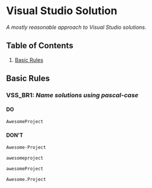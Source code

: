 # Visual Studio Solution

_A mostly reasonable approach to Visual Studio solutions._

## Table of Contents

1. [Basic Rules](#basic-rules)

## Basic Rules

### VSS_BR1: _Name solutions using pascal-case_

#### DO

```txt
AwesomeProject
```

#### DON'T

```txt
Awesome-Project
```

```txt
awesomeproject
```

```txt
awesomeProject
```

```txt
Awesome.Project
```
